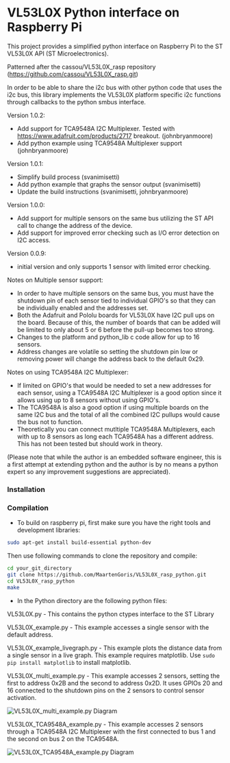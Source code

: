# VL53L0X Python interface on Raspberry Pi

This project provides a simplified python interface on Raspberry Pi to the ST VL53L0X API (ST Microelectronics).

Patterned after the cassou/VL53L0X_rasp repository (https://github.com/cassou/VL53L0X_rasp.git)

In order to be able to share the i2c bus with other python code that uses the i2c bus, this library implements the VL53L0X platform specific i2c functions through callbacks to the python smbus interface. 

Version 1.0.2:
- Add support for TCA9548A I2C Multiplexer. Tested with https://www.adafruit.com/products/2717 breakout. (johnbryanmoore)
- Add python example using TCA9548A Multiplexer support (johnbryanmoore)

Version 1.0.1:
- Simplify build process (svanimisetti)
- Add python example that graphs the sensor output (svanimisetti)
- Update the build instructions (svanimisetti, johnbryanmoore)

Version 1.0.0:
- Add support for multiple sensors on the same bus utilizing the ST API call to change the address of the device.
- Add support for improved error checking such as I/O error detection on I2C access.

Version 0.0.9:
- initial version and only supports 1 sensor with limited error checking.

Notes on Multiple sensor support:
- In order to have multiple sensors on the same bus, you must have the shutdown pin of each sensor tied to individual GPIO's so that they can be individually enabled and the addresses set.
- Both the Adafruit and Pololu boards for VL53L0X have I2C pull ups on the board. Because of this, the number of boards that can be added will be limited to only about 5 or 6 before the pull-up becomes too strong.
- Changes to the platform and python_lib c code allow for up to 16 sensors.
- Address changes are volatile so setting the shutdown pin low or removing power will change the address back to the default 0x29.

Notes on using TCA9548A I2C Multiplexer:
- If limited on GPIO's that would be needed to set a new addresses for each sensor, using a TCA9548A I2C Multiplexer is a good option since it allows using up to 8 sensors without using GPIO's.
- The TCA9548A is also a good option if using multiple boards on the same I2C bus and the total of all the combined I2C pullups would cause the bus not to function. 
- Theoretically you can connect mutltiple TCA9548A Multiplexers, each with up to 8 sensors as long each TCA9548A has a different address. This has not been tested but should work in theory.

(Please note that while the author is an embedded software engineer, this is a first attempt at extending python and the author is by no means a python expert so any improvement suggestions are appreciated).


### Installation


### Compilation

* To build on raspberry pi, first make sure you have the right tools and development libraries:
```bash
sudo apt-get install build-essential python-dev
```

Then use following commands to clone the repository and compile:
```bash
cd your_git_directory
git clone https://github.com/MaartenGoris/VL53L0X_rasp_python.git
cd VL53L0X_rasp_python
make
```

* In the Python directory are the following python files:

VL53L0X.py - This contains the python ctypes interface to the ST Library

VL53L0X_example.py - This example accesses a single sensor with the default address.

VL53L0X_example_livegraph.py - This example plots the distance data from a single sensor in a live graph. This example requires matplotlib. Use `sudo pip install matplotlib` to install matplotlib.

VL53L0X_multi_example.py - This example accesses 2 sensors, setting the first to address 0x2B and the second to address 0x2D. It uses GPIOs 20 and 16 connected to the shutdown pins on the 2 sensors to control sensor activation.

![VL53L0X_multi_example.py Diagram](https://raw.githubusercontent.com/johnbryanmoore/VL53L0X_rasp_python/master/VL53L0X_Mutli_Rpi3_bb.jpg "Fritzing Diagram for VL53L0X_multi_example.py")

VL53L0X_TCA9548A_example.py - This example accesses 2 sensors through a TCA9548A I2C Multiplexer with the first connected to bus 1 and the second on bus 2 on the TCA9548A.

![VL53L0X_TCA9548A_example.py Diagram](https://raw.githubusercontent.com/johnbryanmoore/VL53L0X_rasp_python/master/VL53L0X_TCA9548A_Rpi3_bb.jpg "Fritzing Diagram for VL53L0X_TCA9548A_example.py")

